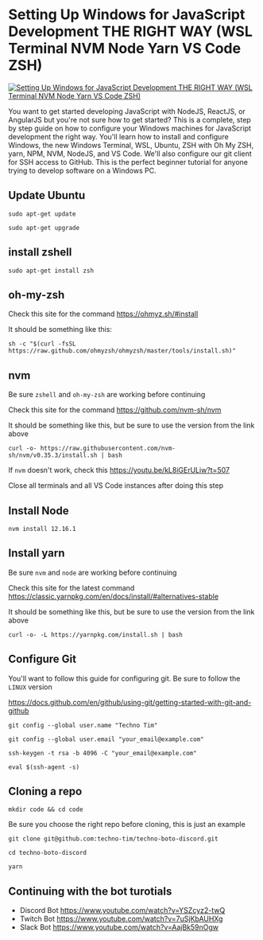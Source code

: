 # Setting Up Windows for JavaScript Development THE RIGHT WAY (WSL Terminal NVM Node Yarn VS Code ZSH)

[![Setting Up Windows for JavaScript Development THE RIGHT WAY (WSL Terminal NVM Node Yarn VS Code ZSH)](http://img.youtube.com/vi/kL8iGErULiw/0.jpg)](https://www.youtube.com/watch?v=kL8iGErULiw "Setting Up Windows for JavaScript Development THE RIGHT WAY (WSL Terminal NVM Node Yarn VS Code ZSH)")


You want to get started developing JavaScript with NodeJS, ReactJS, or AngularJS but you're not sure how to get started?  This is a complete, step by step guide on how to configure your Windows machines for JavaScript development the right way.  You'll learn how to install and configure Windows, the new Windows Terminal, WSL, Ubuntu, ZSH with Oh My ZSH, yarn, NPM,  NVM, NodeJS, and VS Code.  We'll also configure our git client for SSH access to GitHub.  This is the perfect beginner tutorial for anyone trying to develop software on a Windows PC.


## Update Ubuntu
`sudo apt-get update`

`sudo apt-get upgrade`


## install zshell

`sudo apt-get install zsh`

## oh-my-zsh

Check this site for the command https://ohmyz.sh/#install


It should be something like this:

`sh -c "$(curl -fsSL https://raw.github.com/ohmyzsh/ohmyzsh/master/tools/install.sh)"`


## nvm

Be sure `zshell` and `oh-my-zsh` are working before continuing

Check this site for the command https://github.com/nvm-sh/nvm

It should be something like this, but be sure to use the version from the link above

`curl -o- https://raw.githubusercontent.com/nvm-sh/nvm/v0.35.3/install.sh | bash`

If `nvm` doesn't work, check this https://youtu.be/kL8iGErULiw?t=507

Close all terminals and all VS Code instances after doing this step

## Install Node

`nvm install 12.16.1`

## Install yarn

Be sure `nvm` and `node` are working before continuing

Check this site for the latest command https://classic.yarnpkg.com/en/docs/install/#alternatives-stable

It should be something like this, but be sure to use the version from the link above

`curl -o- -L https://yarnpkg.com/install.sh | bash`

## Configure Git

You'll want to follow this guide for configuring git.  Be sure to follow the `LINUX` version

https://docs.github.com/en/github/using-git/getting-started-with-git-and-github


`git config --global user.name "Techno Tim"`

`git config --global user.email "your_email@example.com"`

`ssh-keygen -t rsa -b 4096 -C "your_email@example.com"`

`eval $(ssh-agent -s)`


## Cloning a repo

`mkdir code && cd code`

Be sure you choose the right repo before cloning, this is just an example

`git clone git@github.com:techno-tim/techno-boto-discord.git`

`cd techno-boto-discord`

`yarn`

## Continuing with the bot turotials

* Discord Bot https://www.youtube.com/watch?v=YSZcyz2-twQ
* Twitch Bot https://www.youtube.com/watch?v=7uSjKbAUHXg
* Slack Bot https://www.youtube.com/watch?v=AajBk59nOgw
